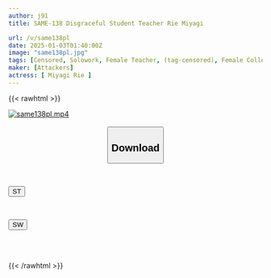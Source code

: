 ```yaml
---
author: j91
title: SAME-138 Disgraceful Student Teacher Rie Miyagi

url: /v/same138pl
date: 2025-01-03T01:40:00Z
image: "same138pl.jpg"
tags: [Censored, Solowork, Female Teacher, (tag-censored), Female College Student, Cuckold	]
maker: [Attackers]
actress: [ Miyagi Rie ]
---
```



{{< rawhtml >}}

<div class="video" data-videoid="w7LjLjJaMrFJ3zQ">
    <a href="javascript:;">
        <img src="/v/same138pl/same138pl.jpg" width="WIDTH" height="HEIGHT" alt="same138pl.mp4" loading="lazy">
    </a>
</div>

<script type="text/javascript" src="https://j91.asia/asset/on-demand-st.js"></script>

<br>
  <link rel="stylesheet" href="https://j91.asia/asset/bs5.css">
  
  <center>
  <button class="btn btn-primary" type="button" data-bs-toggle="collapse" data-bs-target=".multi-collapse" aria-expanded="false" aria-controls="multiCollapseExample1 multiCollapseExample2"><h2>Download</h2></button></center>
</p>
<div class="row">
  <div class="col">
    <div class="collapse multi-collapse" id="multiCollapseExample1">
      <div class="card card-body">
	      	      <br>
<div class="buttons">  
<p><a href="/v/same138pl/st.html" target="_blank"><button class="btn-hover color-3"><i class="fa fa-download"></i> ST</button></a></p></div>
    </div>
  </div>
</div>
  <div class="col">
    <div class="collapse multi-collapse" id="multiCollapseExample2">
      <div class="card card-body">
	      <br>
<div class="buttons">
<p><a href="/v/same138pl/sw.html" target="_blank"><button class="btn-hover color-2"><i class="fa fa-download"></i> SW</button></a></p></div>
<br><br>
      </div>
    </div>
  </div>
</div>

{{< /rawhtml >}}